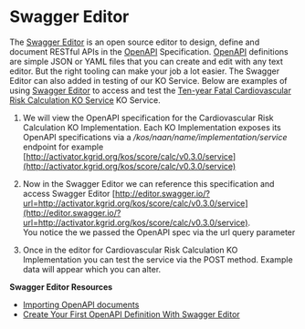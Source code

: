 # Swagger Editor
The [Swagger Editor](https://swagger.io/tools/swagger-editor/) is an open source editor to
design, define and document RESTful APIs in the [OpenAPI](https://github.com/OAI/OpenAPI-Specification/blob/master/versions/3.0.0.md) Specification.
[OpenAPI](https://github.com/OAI/OpenAPI-Specification/blob/master/versions/3.0.0.md) definitions
are simple JSON or YAML files that you can create and edit with any text editor.
But the right tooling can make your job a lot easier.  The Swagger Editor can also added in
testing of our KO Service. Below are examples of using  [Swagger Editor](https://swagger.io/tools/swagger-editor/) to access and test the
[Ten-year Fatal Cardiovascular Risk Calculation KO Service](https://library.kgrid.org/#/object/score%2Fcalc) KO Service.

1. We will view the OpenAPI specification for the Cardiovascular Risk Calculation KO Implementation.
Each KO Implementation exposes its OpenAPI specifications via a
_/kos/naan/name/implementation/service_ endpoint for example [http://activator.kgrid.org/kos/score/calc/v0.3.0/service](http://activator.kgrid.org/kos/score/calc/v0.3.0/service)

2. Now in the Swagger Editor we can reference this specification and access Swagger Editor
[http://editor.swagger.io/?url=http://activator.kgrid.org/kos/score/calc/v0.3.0/service](http://editor.swagger.io/?url=http://activator.kgrid.org/kos/score/calc/v0.3.0/service).  
You notice the we passed the OpenAPI spec via the url query parameter

3. Once in the editor for Cardiovascular Risk Calculation KO Implementation you can
test the service via the POST method.  Example data will appear which you can alter.


**Swagger Editor Resources**

 - [Importing OpenAPI documents](https://github.com/swagger-api/swagger-editor/blob/master/docs/import.md)
 - [Create Your First OpenAPI Definition With Swagger Editor](https://dzone.com/articles/create-your-first-openapi-definition-with-swagger)
